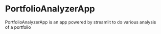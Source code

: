 # PortfolioAnalyzerApp
PortfolioAnalyzerApp is an app powered by streamlit to do various analysis of a portfolio
